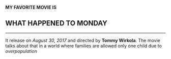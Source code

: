 **MY FAVORITE MOVIE IS**
## WHAT HAPPENED TO MONDAY
---
It release on *August 30, 2017* and directed by **Tommy Wirkola**. The movie talks about that in a world where families are allowed
only one child due to *overpopulation*
